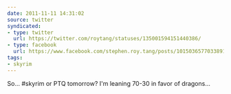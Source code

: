 ```yaml
---
date: 2011-11-11 14:31:02
source: twitter
syndicated:
- type: twitter
  url: https://twitter.com/roytang/statuses/135001594151440386/
- type: facebook
  url: https://www.facebook.com/stephen.roy.tang/posts/10150365770338912
tags:
- skyrim
---
```


So... #skyrim or PTQ tomorrow? I'm leaning 70-30 in favor of dragons...